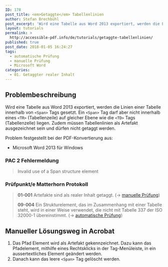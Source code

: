 ```yaml
---
ID: 178
post_title: <em>Getaggte</em> Tabellenlinien
author: Stefan Brechbühl
post_excerpt: 'Wird eine Tabelle aus Word 2013 exportiert, werden die Linien einer Tabelle innerhalb von &lt;Span&gt; Tags gesetzt. Ein &lt;Span&gt; Tag darf aber nicht innerhalb eines &lt;TR&gt; (Tabellenzeile) auf gleicher Ebene wie die &lt;TD&gt; Tags (Tabellenzelle) liegen. Zudem müssen Tabellenlinien als Artefakt ausgezeichnet sein und dürfen nicht getaggt werden.'
layout: tutorials
permalink: >
  http://accessible-pdf.info/de/tutorials/getaggte-tabellenlinien/
published: true
post_date: 2018-01-05 16:24:27
tags:
  - automatische Prüfung
  - manuelle Prüfung
  - Microsoft Word
categories:
  - 01. Getaggter realer Inhalt
---
```

## Problembeschreibung

Wird eine Tabelle aus Word 2013 exportiert, werden die Linien einer Tabelle innerhalb von `<Span>` Tags gesetzt. Ein `<Span>` Tag darf aber nicht innerhalb eines `<TR>` (Tabellenzeile) auf gleicher Ebene wie die `<TD>` Tags (Tabellenzelle) liegen. Zudem müssen Tabellenlinien als Artefakt ausgezeichnet sein und dürfen nicht getaggt werden.

Problem festgestellt bei der PDF-Konvertierung aus:

*   Microsoft Word 2013 für Windows

### PAC 2 Fehlermeldung

> Invalid use of a Span structure element

### Prüfpunkt/e Matterhorn Protokoll

> **01-001** Artefakte sind als realer Inhalt getaggt. (→ [manuelle Prüfung][1])
> 
> **09-004** Ein Strukturelement, das im Zusammenhang mit einer Tabelle steht, wird in einer Weise verwendet, die nicht mit Tabelle 337 der ISO 32000-1 übereinstimmt. (→ [automatische Prüfung][2])

## Manueller Lösungsweg in Acrobat

1.  Das Pfad Element wird als Artefakt gekennzeichnet. Dazu kann das Pfadelement, mithilfe eines Rechtsklicks in der Tag-Menüleiste, in ein aussertextliches Element geändert werden.
2.  Danach kann das leere `<Span>` Tag gelöscht werden.

 [1]: https://accessible-pdf.info/de/glossar/#manuelle-pruefung
 [2]: https://accessible-pdf.info/de/glossar/#automatische-pruefung